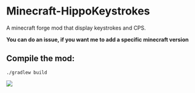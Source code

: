 # Minecraft-HippoKeystrokes
A minecraft forge mod that display keystrokes and CPS.

<strong>You can do an issue, if you want me to add a specific minecraft version</strong>

## Compile the mod:
`./gradlew build` 

<img src="https://i.imgur.com/05ylfMG.png">
